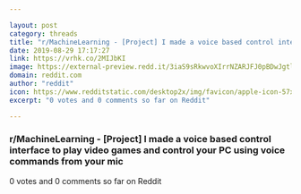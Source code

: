 ```yaml
---

layout: post
category: threads
title: "r/MachineLearning - [Project] I made a voice based control interface to play video games and control your PC using voice commands from your mic"
date: 2019-08-29 17:17:27
link: https://vrhk.co/2MIJbKI
image: https://external-preview.redd.it/3iaS9sRkwvoXIrrNZARJFJ0pBDwJgtlYGkcAOWbRsEA.jpg?auto=webp&s=5d9b47798ec8dd44ee60494f03517d28abcfcff8
domain: reddit.com
author: "reddit"
icon: https://www.redditstatic.com/desktop2x/img/favicon/apple-icon-57x57.png
excerpt: "0 votes and 0 comments so far on Reddit"

---
```


### r/MachineLearning - [Project] I made a voice based control interface to play video games and control your PC using voice commands from your mic

0 votes and 0 comments so far on Reddit